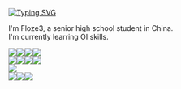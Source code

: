 <a href="https://git.io/typing-svg"><img src="https://readme-typing-svg.demolab.com?font=Fira+Code&pause=1000&random=false&width=435&lines=Hi+there+%F0%9F%91%8B;How+vexingly+quick+daft+zebras+jump;Quick+fox+jumps+nightly+above+wizard;Sphinx+of+black+quartz%2C+judge+my+vow;Waltz%2C+bad+nymph%2C+for+quick+jigs+vex" alt="Typing SVG" /></a>

I'm Floze3, a senior high school student in China.  
I'm currently learring OI skills.

![](https://img.shields.io/badge/C%2B%2B-00599C?style=for-the-badge&logo=c%2B%2B&logoColor=white)![](https://img.shields.io/badge/Huawei%20Matebook%2014-FF0000?style=for-the-badge&logo=huawei&logoColor=white)![](https://img.shields.io/badge/Windows_11-0078d4?style=for-the-badge&logo=windows-11&logoColor=white)![](https://img.shields.io/badge/RAM-32GB-%230071C5.svg?&style=for-the-badge&logoColor=white)  
[![](https://img.shields.io/badge/Microsoft_Edge-0078D7?style=for-the-badge&logo=Microsoft-edge&logoColor=white)](https://www.microsoft.com/zh-cn/edge)[![](https://img.shields.io/badge/VSCode-0078D4?style=for-the-badge&logo=visual%20studio%20code&logoColor=white)](https://code.visualstudio.com)[![](https://img.shields.io/badge/VirtualBox-21416b?style=for-the-badge&logo=VirtualBox&logoColor=white)](https://www.virtualbox.org/wiki/Downloads)[![](https://img.shields.io/badge/windows%20terminal-4D4D4D?style=for-the-badge&logo=windows%20terminal&logoColor=white)](https://learn.microsoft.com/zh-cn/windows/terminal/install#install)  
![](https://img.shields.io/badge/Floze3-00a1d6?style=for-the-badge&logo=BiliBili&logoColor=white)  
[![](https://img.shields.io/badge/Floze3-newbie%20690%20-445f9d?logo=codeforces&style=for-the-badge)](https://codeforces.com/profile/Floze3)[![](	https://img.shields.io/badge/Floze3-6ku%20126%20-B1361E?logo=Codewars&style=for-the-badge)](https://www.codewars.com/users/Floze3)[![](	https://img.shields.io/badge/Floze3-100000?style=for-the-badge&logo=github&logoColor=white)](https://github.com/Floze3)

<!--
**Floze3/Floze3** is a ✨ _special_ ✨ repository because its `README.md` (this file) appears on your GitHub profile.

Here are some ideas to get you started:

- 🔭 I’m currently working on ...
- 🌱 I’m currently learning ...
- 👯 I’m looking to collaborate on ...
- 🤔 I’m looking for help with ...
- 💬 Ask me about ...
- 📫 How to reach me: ...
- 😄 Pronouns: ...
- ⚡ Fun fact: ...
-->

